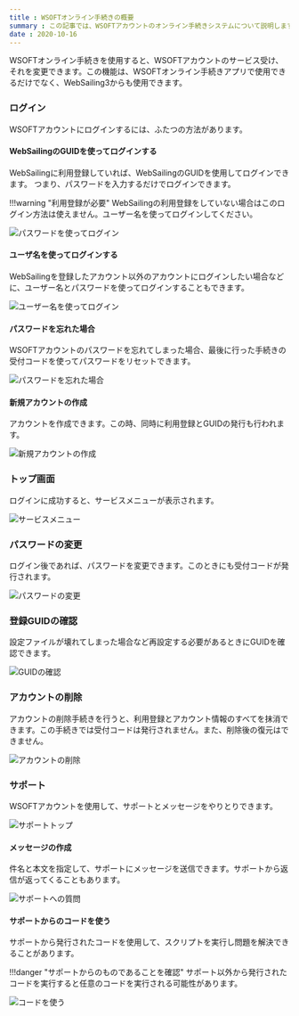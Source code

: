 ```yaml
---
title : WSOFTオンライン手続きの概要
summary : この記事では、WSOFTアカウントのオンライン手続きシステムについて説明します。
date : 2020-10-16
---
```


WSOFTオンライン手続きを使用すると、WSOFTアカウントのサービス受け、それを変更できます。この機能は、WSOFTオンライン手続きアプリで使用できるだけでなく、WebSailing3からも使用できます。

### ログイン
WSOFTアカウントにログインするには、ふたつの方法があります。

#### WebSailingのGUIDを使ってログインする
WebSailingに利用登録していれば、WebSailingのGUIDを使用してログインできます。
つまり、パスワードを入力するだけでログインできます。

!!!warning "利用登録が必要"
    WebSailingの利用登録をしていない場合はこのログイン方法は使えません。ユーザー名を使ってログインしてください。

![パスワードを使ってログイン](./media/4.jpg)

#### ユーザ名を使ってログインする
WebSailingを登録したアカウント以外のアカウントにログインしたい場合などに、ユーザー名とパスワードを使ってログインすることもできます。

![ユーザー名を使ってログイン](./media/5.jpg)

#### パスワードを忘れた場合
WSOFTアカウントのパスワードを忘れてしまった場合、最後に行った手続きの受付コードを使ってパスワードをリセットできます。

![パスワードを忘れた場合](./media/6.jpg)

#### 新規アカウントの作成
アカウントを作成できます。この時、同時に利用登録とGUIDの発行も行われます。

![新規アカウントの作成](./media/10.jpg)

### トップ画面
ログインに成功すると、サービスメニューが表示されます。

![サービスメニュー](./media/7.jpg)

### パスワードの変更
ログイン後であれば、パスワードを変更できます。このときにも受付コードが発行されます。

![パスワードの変更](./media/8.jpg)

### 登録GUIDの確認
設定ファイルが壊れてしまった場合など再設定する必要があるときにGUIDを確認できます。

![GUIDの確認](./media/9.jpg)

### アカウントの削除
アカウントの削除手続きを行うと、利用登録とアカウント情報のすべてを抹消できます。この手続きでは受付コードは発行されません。また、削除後の復元はできません。

![アカウントの削除](./media/11.jpg)

### サポート
WSOFTアカウントを使用して、サポートとメッセージをやりとりできます。

![サポートトップ](./media/12.jpg)

#### メッセージの作成
件名と本文を指定して、サポートにメッセージを送信できます。サポートから返信が返ってくることもあります。

![サポートへの質問](./media/13.jpg)

#### サポートからのコードを使う
サポートから発行されたコードを使用して、スクリプトを実行し問題を解決できることがあります。

!!!danger "サポートからのものであることを確認"
    サポート以外から発行されたコードを実行すると任意のコードを実行される可能性があります。

![コードを使う](./media/14.jpg)